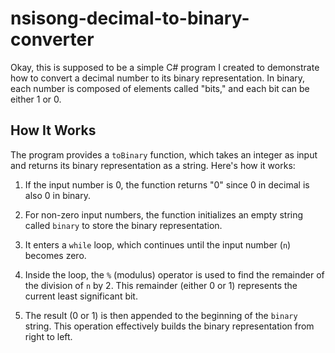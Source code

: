 # nsisong-decimal-to-binary-converter

Okay, this is supposed to be a simple C# program I created to demonstrate how to convert a decimal number to its binary representation. In binary, each number is composed of elements called "bits," and each bit can be either 1 or 0.

## How It Works

The program provides a `toBinary` function, which takes an integer as input and returns its binary representation as a string. Here's how it works:

1. If the input number is 0, the function returns "0" since 0 in decimal is also 0 in binary.

2. For non-zero input numbers, the function initializes an empty string called `binary` to store the binary representation.

3. It enters a `while` loop, which continues until the input number (`n`) becomes zero.

4. Inside the loop, the `%` (modulus) operator is used to find the remainder of the division of `n` by 2. This remainder (either 0 or 1) represents the current least significant bit.

5. The result (0 or 1) is then appended to the beginning of the `binary` string. This operation effectively builds the binary representation from right to left.

